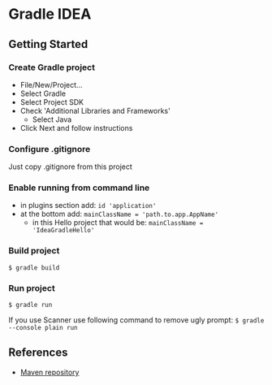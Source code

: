 # Gradle IDEA

## Getting Started

### Create Gradle project

- File/New/Project...
- Select Gradle
- Select Project SDK
- Check 'Additional Libraries and Frameworks'
  - Select Java
- Click Next and follow instructions

### Configure .gitignore
Just copy .gitignore from this project

### Enable running from command line
- in plugins section add: `id 'application'`
- at the bottom add: `mainClassName = 'path.to.app.AppName'`
  - in this Hello project that would be: `mainClassName = 'IdeaGradleHello'`

### Build project

`$ gradle build`

### Run project

`$ gradle run`

If you use Scanner use following command to remove ugly prompt:
`$ gradle --console plain run`

## References

* [Maven repository](https://mvnrepository.com/)
